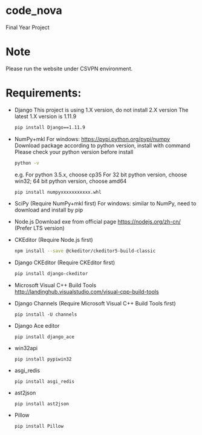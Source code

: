 # code_nova
Final Year Project

# Note
Please run the website under CSVPN environment. 

# Requirements:
- Django
  This project is using 1.X version, do not install 2.X version
  The latest 1.X version is 1.11.9
  ```bash
  pip install Django==1.11.9
  ```

- NumPy+mkl
  For windows: https://pypi.python.org/pypi/numpy
  Download package according to python version, install with command
  Please check your python version before install
  ```bash
  python -v
  ```

  e.g. For python 3.5.x, choose cp35
  For 32 bit python version, choose win32; 64 bit python version, choose amd64
  ```python
  pip install numpyxxxxxxxxxxx.whl
  ```

- SciPy (Require NumPy+mkl first)
  For windows:
  similar to NumPy, need to download and install by pip

- Node.js
  Download exe from official page
  https://nodejs.org/zh-cn/
  (Prefer LTS version)

- CKEditor (Require Node.js first)
  ```bash
  npm install --save @ckeditor/ckeditor5-build-classic
  ```

- Django CKEditor (Require CKEditor first)
  ```bash
  pip install django-ckeditor
  ```

- Microsoft Visual C++ Build Tools
  http://landinghub.visualstudio.com/visual-cpp-build-tools

- Django Channels (Require Microsoft Visual C++ Build Tools first)
  ```
  pip install -U channels
  ```

- Django Ace editor
  ```
  pip install django_ace
  ```

- win32api
  ```
  pip install pypiwin32
  ```

- asgi_redis
  ```
  pip install asgi_redis
  ```

- ast2json
  ```
  pip install ast2json
  ```

- Pillow
  ```
  pip install Pillow
  ```
